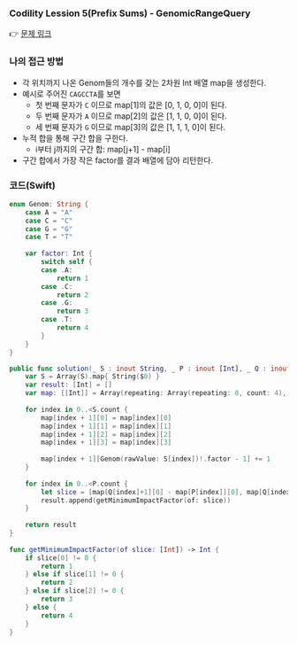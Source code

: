 ### Codility Lession 5(Prefix Sums) - GenomicRangeQuery
👉 [문제 링크](https://app.codility.com/programmers/lessons/5-prefix_sums/genomic_range_query/)

### 나의 접근 방법
- 각 위치까지 나온 Genom들의 개수를 갖는 2차원 Int 배열 map을 생성한다.
- 예시로 주어진 `CAGCCTA`를 보면
    - 첫 번째 문자가 `C` 이므로 map[1]의 값은 [0, 1, 0, 0]이 된다.
    - 두 번째 문자가 `A` 이므로 map[2]의 값은 [1, 1, 0, 0]이 된다.
    - 세 번째 문자가 `G` 이므로 map[3]의 값은 [1, 1, 1, 0]이 된다.
- 누적 합을 통해 구간 합을 구한다.
    - i부터 j까지의 구간 합: map[j+1] - map[i]
- 구간 합에서 가장 작은 factor를 결과 배열에 담아 리턴한다.

  
### 코드(Swift)
```swift
enum Genom: String {
    case A = "A"
    case C = "C"
    case G = "G"
    case T = "T"
        
    var factor: Int {
        switch self {
        case .A:
            return 1
        case .C:
            return 2
        case .G:
            return 3
        case .T:
            return 4
        }
    }
}

public func solution(_ S : inout String, _ P : inout [Int], _ Q : inout [Int]) -> [Int] {
    var S = Array(S).map{ String($0) }
    var result: [Int] = []
    var map: [[Int]] = Array(repeating: Array(repeating: 0, count: 4), count: S.count + 1)
        
    for index in 0..<S.count {
        map[index + 1][0] = map[index][0]
        map[index + 1][1] = map[index][1]
        map[index + 1][2] = map[index][2]
        map[index + 1][3] = map[index][3]
            
        map[index + 1][Genom(rawValue: S[index])!.factor - 1] += 1
    }
        
    for index in 0..<P.count {
        let slice = [map[Q[index]+1][0] - map[P[index]][0], map[Q[index]+1][1] - map[P[index]][1], map[Q[index]+1][2] - map[P[index]][2], map[Q[index]+1][3] - map[P[index]][3]]
        result.append(getMinimumImpactFactor(of: slice))
    }
        
    return result
}
    
func getMinimumImpactFactor(of slice: [Int]) -> Int {
    if slice[0] != 0 {
        return 1
    } else if slice[1] != 0 {
        return 2
    } else if slice[2] != 0 {
        return 3
    } else {
        return 4
    }
}
```

